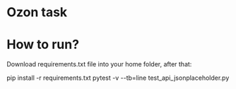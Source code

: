 <h1>Ozon task</h1>
<h1> How to run? </h1>
<p> Download requirements.txt file into your home folder, after that:</p>
<p>pip install -r requirements.txt
pytest -v --tb=line test_api_jsonplaceholder.py</p>

